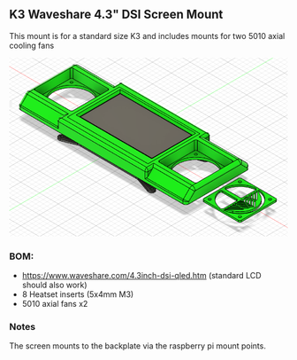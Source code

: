 K3 Waveshare 4.3" DSI Screen Mount
----------------------------------
This mount is for a standard size K3 and includes mounts for two 5010 axial cooling fans

![](./Images/Waveshare43_DSI_Mount.png)

### BOM:
- https://www.waveshare.com/4.3inch-dsi-qled.htm (standard LCD should also work)
- 8 Heatset inserts (5x4mm M3)
- 5010 axial fans x2

### Notes
The screen mounts to the backplate via the raspberry pi mount points.